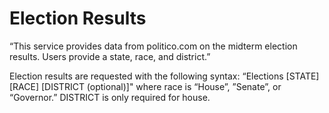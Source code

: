 # Election Results

“This service provides data from politico.com on the midterm election results. Users provide a state, race, and district.”

Election results are requested with the following syntax: “Elections [STATE] [RACE] [DISTRICT (optional)]" 
where race is “House”, ”Senate”, or “Governor.” DISTRICT is only required for house.